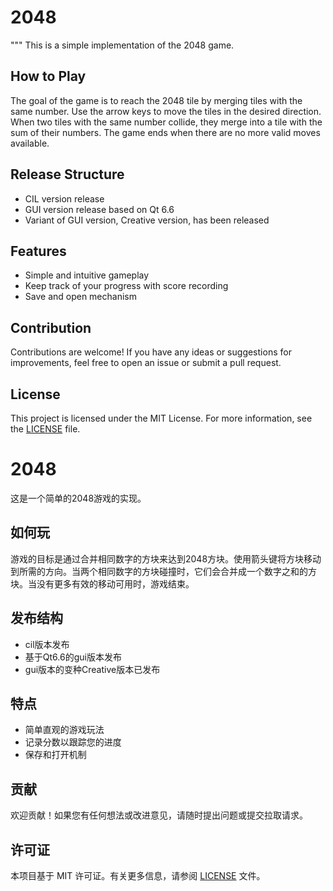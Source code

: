 # 2048

"""
This is a simple implementation of the 2048 game.

## How to Play

The goal of the game is to reach the 2048 tile by merging tiles with the same number. Use the arrow keys to move the tiles in the desired direction. When two tiles with the same number collide, they merge into a tile with the sum of their numbers. The game ends when there are no more valid moves available.

## Release Structure

- CIL version release
- GUI version release based on Qt 6.6
- Variant of GUI version, Creative version, has been released

## Features

- Simple and intuitive gameplay
- Keep track of your progress with score recording
- Save and open mechanism

## Contribution

Contributions are welcome! If you have any ideas or suggestions for improvements, feel free to open an issue or submit a pull request.

## License

This project is licensed under the MIT License. For more information, see the [LICENSE](LICENSE) file.

# 2048

这是一个简单的2048游戏的实现。

## 如何玩

游戏的目标是通过合并相同数字的方块来达到2048方块。使用箭头键将方块移动到所需的方向。当两个相同数字的方块碰撞时，它们会合并成一个数字之和的方块。当没有更多有效的移动可用时，游戏结束。

## 发布结构

- cil版本发布
- 基于Qt6.6的gui版本发布
- gui版本的变种Creative版本已发布

## 特点

- 简单直观的游戏玩法
- 记录分数以跟踪您的进度
- 保存和打开机制

## 贡献

欢迎贡献！如果您有任何想法或改进意见，请随时提出问题或提交拉取请求。

## 许可证

本项目基于 MIT 许可证。有关更多信息，请参阅 [LICENSE](LICENSE) 文件。


